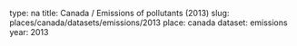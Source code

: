 type: na
title: Canada / Emissions of pollutants (2013)
slug: places/canada/datasets/emissions/2013
place: canada
dataset: emissions
year: 2013

